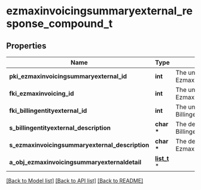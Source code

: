 # ezmaxinvoicingsummaryexternal_response_compound_t

## Properties
Name | Type | Description | Notes
------------ | ------------- | ------------- | -------------
**pki_ezmaxinvoicingsummaryexternal_id** | **int** | The unique ID of the Ezmaxinvoicingsummaryexternal | [optional] 
**fki_ezmaxinvoicing_id** | **int** | The unique ID of the Ezmaxinvoicing | [optional] 
**fki_billingentityexternal_id** | **int** | The unique ID of the Billingentityexternal | 
**s_billingentityexternal_description** | **char \*** | The description of the Billingentityexternal | 
**s_ezmaxinvoicingsummaryexternal_description** | **char \*** | The description of the Ezmaxinvoicingsummaryexternal | 
**a_obj_ezmaxinvoicingsummaryexternaldetail** | [**list_t**](ezmaxinvoicingsummaryexternaldetail_response_compound.md) \* |  | 

[[Back to Model list]](../README.md#documentation-for-models) [[Back to API list]](../README.md#documentation-for-api-endpoints) [[Back to README]](../README.md)


